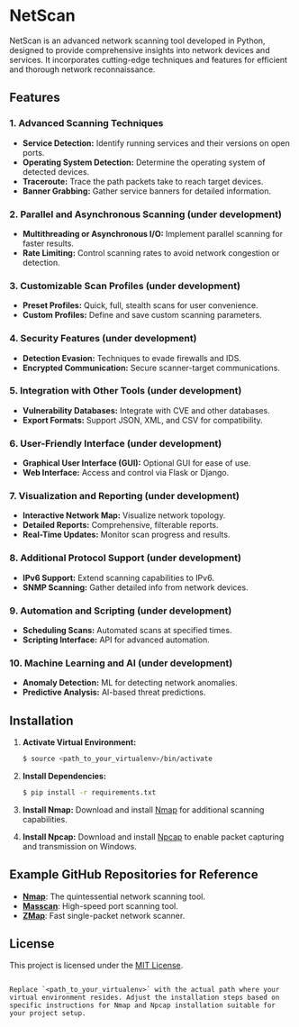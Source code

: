# NetScan

NetScan is an advanced network scanning tool developed in Python, designed to provide comprehensive insights into network devices and services. It incorporates cutting-edge techniques and features for efficient and thorough network reconnaissance.

## Features

### 1. Advanced Scanning Techniques
- **Service Detection:** Identify running services and their versions on open ports.
- **Operating System Detection:** Determine the operating system of detected devices.
- **Traceroute:** Trace the path packets take to reach target devices.
- **Banner Grabbing:** Gather service banners for detailed information.

### 2. Parallel and Asynchronous Scanning (under development)
- **Multithreading or Asynchronous I/O:** Implement parallel scanning for faster results.
- **Rate Limiting:** Control scanning rates to avoid network congestion or detection.

### 3. Customizable Scan Profiles (under development)
- **Preset Profiles:** Quick, full, stealth scans for user convenience.
- **Custom Profiles:** Define and save custom scanning parameters.

### 4. Security Features (under development)
- **Detection Evasion:** Techniques to evade firewalls and IDS.
- **Encrypted Communication:** Secure scanner-target communications.

### 5. Integration with Other Tools (under development)
- **Vulnerability Databases:** Integrate with CVE and other databases.
- **Export Formats:** Support JSON, XML, and CSV for compatibility.

### 6. User-Friendly Interface (under development)
- **Graphical User Interface (GUI):** Optional GUI for ease of use.
- **Web Interface:** Access and control via Flask or Django.

### 7. Visualization and Reporting (under development)
- **Interactive Network Map:** Visualize network topology.
- **Detailed Reports:** Comprehensive, filterable reports.
- **Real-Time Updates:** Monitor scan progress and results.

### 8. Additional Protocol Support (under development)
- **IPv6 Support:** Extend scanning capabilities to IPv6.
- **SNMP Scanning:** Gather detailed info from network devices.

### 9. Automation and Scripting (under development)
- **Scheduling Scans:** Automated scans at specified times.
- **Scripting Interface:** API for advanced automation.

### 10. Machine Learning and AI (under development)
- **Anomaly Detection:** ML for detecting network anomalies.
- **Predictive Analysis:** AI-based threat predictions.

## Installation

1. **Activate Virtual Environment:**
   ```sh
   $ source <path_to_your_virtualenv>/bin/activate
   ```

2. **Install Dependencies:**
   ```sh
   $ pip install -r requirements.txt
   ```

3. **Install Nmap:**
   Download and install [Nmap](https://nmap.org/download.html) for additional scanning capabilities.

4. **Install Npcap:**
   Download and install [Npcap](https://nmap.org/npcap/) to enable packet capturing and transmission on Windows.

## Example GitHub Repositories for Reference
- **[Nmap](https://github.com/nmap/nmap)**: The quintessential network scanning tool.
- **[Masscan](https://github.com/robertdavidgraham/masscan)**: High-speed port scanning tool.
- **[ZMap](https://github.com/zmap/zmap)**: Fast single-packet network scanner.

## License
This project is licensed under the [MIT License](LICENSE).
```

Replace `<path_to_your_virtualenv>` with the actual path where your virtual environment resides. Adjust the installation steps based on specific instructions for Nmap and Npcap installation suitable for your project setup.
